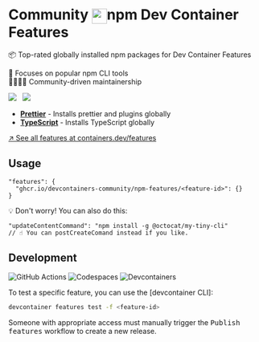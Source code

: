 # Community <img valign=middle height=30 src="https://favicone.com/npmjs.com?s=64">npm Dev Container Features

📦 Top-rated globally installed npm packages for Dev Container Features

<!--<p align=center>
  <img width=100 src="https://github.com/devcontainers-community/npm-features/assets/61068799/31da965d-d958-4d7b-bde5-85e7bbbc4f94">
</p>-->

🥇 Focuses on popular npm CLI tools \
👨‍👩‍👧‍👦 Community-driven maintainership

[![](https://img.shields.io/static/v1?style=for-the-badge&message=%F0%9F%A7%B0+Add+a+feature&color=CB3837&label=)](https://github.com/devcontainers-community/npm-features/issues/new) &nbsp;
[![](https://img.shields.io/static/v1?style=for-the-badge&message=%F0%9F%A4%9D+Join+the+org&color=222222&label=)](https://github.com/orgs/devcontainers-community/discussions/new?category=general)

<!-- prettier-ignore-start -->
<!-- START_FEATURE_LIST -->

- **[Prettier](http://github.com/devcontainers-community/npm-features/tree/main/src/prettier)** - Installs prettier and plugins globally
- **[TypeScript](http://github.com/devcontainers-community/npm-features/tree/main/src/typescript)** - Installs TypeScript globally

<!-- END_FEATURE_LIST -->
<!-- prettier-ignore-end -->

[↗️ See all features at containers.dev/features](https://containers.dev/features)

## Usage

```jsonc
"features": {
  "ghcr.io/devcontainers-community/npm-features/<feature-id>": {}
}
```

💡 Don't worry! You can also do this:

```jsonc
"updateContentCommand": "npm install -g @octocat/my-tiny-cli"
// ☝ You can postCreateComand instead if you like.
```

## Development

![GitHub Actions](https://img.shields.io/static/v1?style=for-the-badge&message=GitHub+Actions&color=2088FF&logo=GitHub+Actions&logoColor=FFFFFF&label=)
![Codespaces](https://img.shields.io/static/v1?style=for-the-badge&message=Codespaces&color=181717&logo=GitHub&logoColor=FFFFFF&label=)
![Devcontainers](https://img.shields.io/static/v1?style=for-the-badge&message=Devcontainers&color=2496ED&logo=Docker&logoColor=FFFFFF&label=)

To test a specific feature, you can use the [devcontainer CLI]:

```sh
devcontainer features test -f <feature-id>
```

Someone with appropriate access must manually trigger the <kbd>Publish features</kbd> workflow to create a new release.
